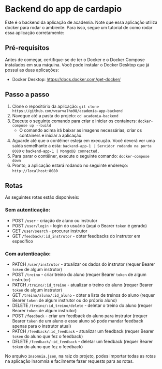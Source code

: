 # Backend do app de cardapio
Este é o backend da aplicação de academia. Note que essa aplicação utiliza docker para rodar o ambiente.
Para isso, segue um tutorial de como rodar essa aplicação corretamente:

## Pré-requisitos
Antes de começar, certifique-se de ter o Docker e o Docker Compose instalados em sua máquina. Você pode instalar o Docker Desktop que já possui as duas aplicações:
- Docker Desktop: https://docs.docker.com/get-docker/

## Passo a passo
1. Clone o repositório da aplicação: `git clone https://github.com/wcarvalho98/academia-app-backend`
2. Navegue até a pasta do projeto: `cd academia-backend`
3. Execute o seguinte comando para criar e iniciar os containers: `docker-compose up --build`
   - O comando acima irá baixar as imagens necessárias, criar os containers e iniciar a aplicação.
4. Aguarde até que o contêiner esteja em execução. Você deverá ver uma saída semelhante a esta: `backend-app-1 | Servidor rodando na porta 8080` e `backend-app-1 | MongoDB connected.`
5. Para parar o contêiner, execute o seguinte comando: `docker-compose down`
6. Pronto, a aplicação estará rodando no seguinte endereço: `http://localhost:8080`

## Rotas
As seguintes rotas estão disponíveis:

### Sem autenticação:
- POST `/user` - criação de aluno ou instrutor
- POST `/user/login` - login do usuário (aqui o Bearer `token` é gerado)
- GET `/user/search` - procurar instrutor
- GET `/feedback/:id_instrutor` - obter feedbacks do instrutor em específico

### Com autenticação:
- PATCH `/user/instrutor` - atualizar os dados do instrutor (requer Bearer `token` de algum instrutor)
- POST `/treino` - criar treino do aluno (requer Bearer `token` de algum instrutor)
- PATCH `/treino/:id_treino` - atualizar o treino do aluno (requer Bearer `token` de algum instrutor)
- GET `/treino/aluno/:id_aluno` - obter a lista de treinos do aluno (requer Bearer `token` de algum instrutor ou do próprio aluno)
- DELETE `/treino/:id_treino/delete` - deletar o treino do aluno (requer Bearer `token` de algum instrutor)
- POST `/feedback` - criar um feedback do aluno para instrutor (requer Bearer `token` de um aluno e esse aluno só pode mandar feedback apenas para o instrutor atual)
- PATCH `/feedback/:id_feedback` - atualizar um feedback (requer Bearer `token` do aluno que fez o feedback)
- DELETE `/feedback/:id_feedback` - deletar um feedback (requer Bearer `token` do aluno que fez o feedback)

No arquivo `Insomnia.json`, na raiz do projeto, podes importar todas as rotas na aplicação Insomnia e facilmente fazer requests para as rotas.